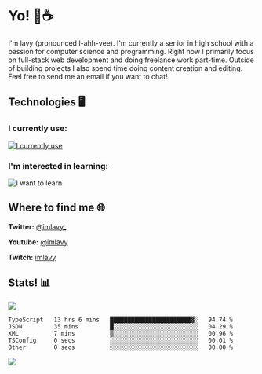 # Yo! 🦊☕

I'm lavy (pronounced l-ahh-vee). I'm currently a senior in high school with a passion for computer science and programming. Right now I primarily focus on full-stack web development and doing freelance work part-time. Outside of building projects I also spend time doing content creation and editing. Feel free to send me an email if you want to chat!


## Technologies 🖥️

### I currently use:
[![I currently use](https://skillicons.dev/icons?i=ts,react,nextjs,nodejs,aws,emotion,electron,styledcomponents,vercel,figma,github,vscode,mongo,linux,ps,pr,ae&perline=8)](https://skillicons.dev)
### I'm interested in learning:
![I want to learn](https://skillicons.dev/icons?i=docker,graphql,apollo,nginx,redis,svelte,threejs,supabase,django,astro&perline=8)

## Where to find me 🌐

**Twitter:** [@imlavy_](https://twitter.com/@imlavy_)

**Youtube:** [@imlavy](https://youtube.com/@imlavy)

**Twitch:** [imlavy](https://twitch.tv/imlavy)

## Stats! 📊
[![](https://visitcount.itsvg.in/api?id=lavyyy&icon=0&color=11)](https://visitcount.itsvg.in)
<!--START_SECTION:waka-->

```text
TypeScript   13 hrs 6 mins   ███████████████████████▓░   94.74 %
JSON         35 mins         █░░░░░░░░░░░░░░░░░░░░░░░░   04.29 %
XML          7 mins          ▒░░░░░░░░░░░░░░░░░░░░░░░░   00.96 %
TSConfig     0 secs          ░░░░░░░░░░░░░░░░░░░░░░░░░   00.01 %
Other        0 secs          ░░░░░░░░░░░░░░░░░░░░░░░░░   00.00 %
```

<!--END_SECTION:waka-->

![](https://github-readme-stats.vercel.app/api?username=lavyyy&theme=midnight-purple&hide_border=true&include_all_commits=true&count_private=true)

